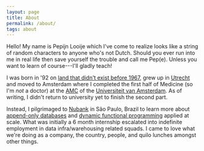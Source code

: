 ```yaml
---
layout: page
title: About
permalink: /about/
tags: about
---
```


Hello! My name is Pepijn Looije which I've come to realize looks like a string
of random characters to anyone who's not Dutch. Should you ever run into me in
real life then save yourself the trouble and call me Pep(e). Unless you want to
learn of course---I'll gladly teach!

I was born in '92 on [land that didn't exist before
1967](https://en.wikipedia.org/wiki/Zuiderzee_Works), grew up in
[Utrecht](https://en.wikipedia.org/wiki/Utrecht) and moved to Amsterdam where I
completed the first half of Medicine (so I'm *not* a doctor) at the
[AMC](http://amc.nl) of the [Universiteit van Amsterdam](http://uva.nl). As of
writing, I didn't return to university yet to finish the second part.

Instead, I pilgrimaged to [Nubank](https://www.nubank.com.br) in São Paulo,
Brazil to learn more about [append-only databases](https://www.datomic.com) and
[dynamic functional programming](https://clojure.org/) applied at scale. What
was initially a 6 month internship escalated into indefinite employment in data
infra/warehousing related squads. I came to love what we're doing as a company,
the country, people, and quilo lunches amongst other things.
